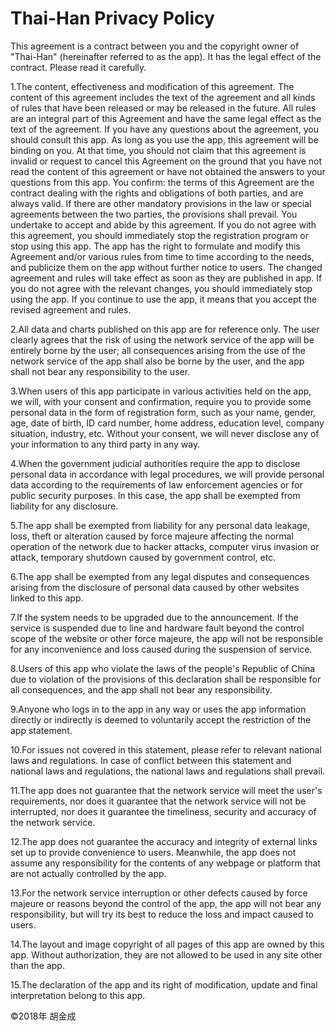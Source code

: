 # Thai-Han Privacy Policy

This agreement is a contract between you and the copyright owner of "Thai-Han" (hereinafter referred to as the app). It has the legal effect of the contract. Please read it carefully.

1.The content, effectiveness and modification of this agreement. The content of this agreement includes the text of the agreement and all kinds of rules that have been released or may be released in the future. All rules are an integral part of this Agreement and have the same legal effect as the text of the agreement. If you have any questions about the agreement, you should consult this app. As long as you use the app, this agreement will be binding on you. At that time, you should not claim that this agreement is invalid or request to cancel this Agreement on the ground that you have not read the content of this agreement or have not obtained the answers to your questions from this app. You confirm: the terms of this Agreement are the contract dealing with the rights and obligations of both parties, and are always valid. If there are other mandatory provisions in the law or special agreements between the two parties, the provisions shall prevail. You undertake to accept and abide by this agreement. If you do not agree with this agreement, you should immediately stop the registration program or stop using this app. The app has the right to formulate and modify this Agreement and/or various rules from time to time according to the needs, and publicize them on the app without further notice to users. The changed agreement and rules will take effect as soon as they are published in app. If you do not agree with the relevant changes, you should immediately stop using the app. If you continue to use the app, it means that you accept the revised agreement and rules.

2.All data and charts published on this app are for reference only. The user clearly agrees that the risk of using the network service of the app will be entirely borne by the user; all consequences arising from the use of the network service of the app shall also be borne by the user, and the app shall not bear any responsibility to the user.

3.When users of this app participate in various activities held on the app, we will, with your consent and confirmation, require you to provide some personal data in the form of registration form, such as your name, gender, age, date of birth, ID card number, home address, education level, company situation, industry, etc. Without your consent, we will never disclose any of your information to any third party in any way.

4.When the government judicial authorities require the app to disclose personal data in accordance with legal procedures, we will provide personal data according to the requirements of law enforcement agencies or for public security purposes. In this case, the app shall be exempted from liability for any disclosure.

5.The app shall be exempted from liability for any personal data leakage, loss, theft or alteration caused by force majeure affecting the normal operation of the network due to hacker attacks, computer virus invasion or attack, temporary shutdown caused by government control, etc.

6.The app shall be exempted from any legal disputes and consequences arising from the disclosure of personal data caused by other websites linked to this app.

7.If the system needs to be upgraded due to the announcement. If the service is suspended due to line and hardware fault beyond the control scope of the website or other force majeure, the app will not be responsible for any inconvenience and loss caused during the suspension of service.

8.Users of this app who violate the laws of the people's Republic of China due to violation of the provisions of this declaration shall be responsible for all consequences, and the app shall not bear any responsibility.

9.Anyone who logs in to the app in any way or uses the app information directly or indirectly is deemed to voluntarily accept the restriction of the app statement.

10.For issues not covered in this statement, please refer to relevant national laws and regulations. In case of conflict between this statement and national laws and regulations, the national laws and regulations shall prevail.

11.The app does not guarantee that the network service will meet the user's requirements, nor does it guarantee that the network service will not be interrupted, nor does it guarantee the timeliness, security and accuracy of the network service.

12.The app does not guarantee the accuracy and integrity of external links set up to provide convenience to users. Meanwhile, the app does not assume any responsibility for the contents of any webpage or platform that are not actually controlled by the app.

13.For the network service interruption or other defects caused by force majeure or reasons beyond the control of the app, the app will not bear any responsibility, but will try its best to reduce the loss and impact caused to users.

14.The layout and image copyright of all pages of this app are owned by this app. Without authorization, they are not allowed to be used in any site other than the app.

15.The declaration of the app and its right of modification, update and final interpretation belong to this app.

©2018年 胡金成

